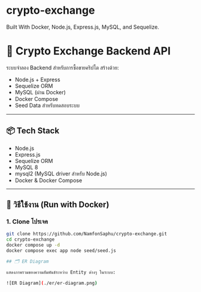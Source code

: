 # crypto-exchange
Built With Docker, Node.js, Express.js, MySQL, and Sequelize.

# 🚀 Crypto Exchange Backend API

ระบบจำลอง Backend สำหรับการซื้อขายคริปโต สร้างด้วย:

- Node.js + Express
- Sequelize ORM
- MySQL (ผ่าน Docker)
- Docker Compose
- Seed Data สำหรับทดสอบระบบ

---

## 📦 Tech Stack

- Node.js
- Express.js
- Sequelize ORM
- MySQL 8
- mysql2 (MySQL driver สำหรับ Node.js)
- Docker & Docker Compose

---

## 🚀 วิธีใช้งาน (Run with Docker)

### 1. Clone โปรเจค

```bash
git clone https://github.com/NamfonSaphu/crypto-exchange.git
cd crypto-exchange
docker compose up -d
docker compose exec app node seed/seed.js

## 🗂️ ER Diagram

แสดงภาพรวมของความสัมพันธ์ระหว่าง Entity ต่างๆ ในระบบ:

![ER Diagram](./er/er-diagram.png)